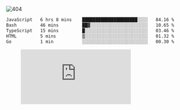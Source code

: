 ![404](https://user-images.githubusercontent.com/378023/89412096-6f759d80-d761-11ea-8c57-84b30ef3f2b1.png)
<!--START_SECTION:waka-->

```txt
JavaScript   6 hrs 8 mins    █████████████████████░░░░   84.16 %
Bash         46 mins         ██▓░░░░░░░░░░░░░░░░░░░░░░   10.65 %
TypeScript   15 mins         █░░░░░░░░░░░░░░░░░░░░░░░░   03.46 %
HTML         5 mins          ▒░░░░░░░░░░░░░░░░░░░░░░░░   01.32 %
Go           1 min           ░░░░░░░░░░░░░░░░░░░░░░░░░   00.30 %
```

<!--END_SECTION:waka-->
<figure><embed src="https://wakatime.com/share/@018b853e-267a-435d-a858-33e2b098b9d7/f3c3aa68-553a-4373-a9f9-2d456f62f780.svg"></embed></figure>
